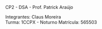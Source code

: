 CP2 - DSA - Prof. Patrick Araújo

Integrantes: Claus Moreira  
Turma: 1CCPX - Noturno
Matrícula: 565503
